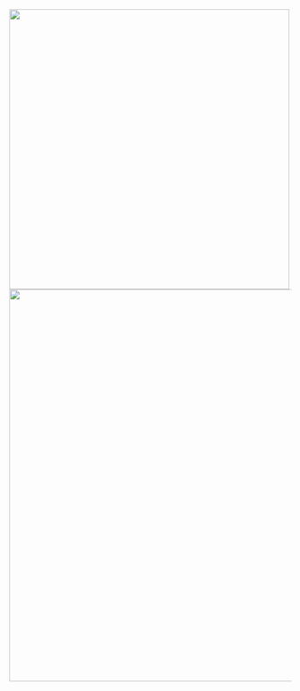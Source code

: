<img src="https://github.com/halcyon385/mdpteam4/assets/136699281/e7e6b23c-c5ab-4963-be6b-f732e990a16f" width="500px"/>
<img src="https://github.com/halcyon385/mdpteam4/assets/136699281/7ede282f-3461-455e-a378-7c614bfc226d" width="700px"/>
